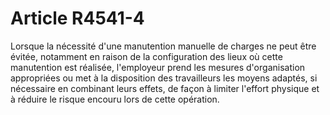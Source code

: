 # Article R4541-4

  
Lorsque la nécessité d'une manutention manuelle de charges ne peut être évitée, notamment en raison de la configuration des lieux où cette manutention est réalisée, l'employeur prend les mesures d'organisation appropriées ou met à la disposition des travailleurs les moyens adaptés, si nécessaire en combinant leurs effets, de façon à limiter l'effort physique et à réduire le risque encouru lors de cette opération.